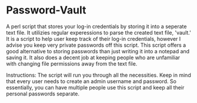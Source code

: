 # Password-Vault
A perl script that stores your log-in credentials by storing it into a seperate text file. 
It utilizies regular experessions to parse the created text file, 'vault.'
It is a script to help user keep track of their log-in credentials, however I advise you keep very private passwords off this script.
This script offers a good alternative to storing passwords than just writing it into a notepad and saving it.
It also does a decent job at keeping people who are unfamiliar with changing file permissions away from the text file.

Instructions:
The script will run you through all the necessities. Keep in mind that every user needs to create an admin username and password.
So essentially, you can have multiple people use this script and keep all their personal passwords separate.
